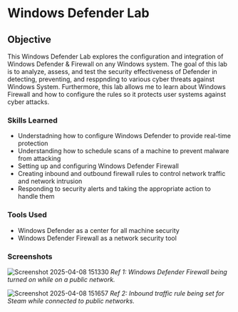 # Windows Defender Lab

## Objective
This Windows Defender Lab explores the configuration and integration of Windows Defender & Firewall on any Windows system. The goal of this lab is to analyze, assess, and test the security effectiveness of Defender in detecting, preventing, and resppnding to various cyber threats against Windows System. Furthermore, this lab allows me to learn about Windows Firewall and how to configure the rules so it protects user systems against cyber attacks.

### Skills Learned
- Understadning how to configure Windows Defender to provide real-time protection
- Understanding how to schedule scans of a machine to prevent malware from attacking
- Setting up and configuring Windows Defender Firewall
- Creating inbound and outbound firewall rules to control network traffic and network intrusion
- Responding to security alerts and taking the appropriate action to handle them

### Tools Used
- Windows Defender as a center for all machine security
- Windows Defender Firewall as a network security tool

### Screenshots
![Screenshot 2025-04-08 151330](https://github.com/user-attachments/assets/5897effa-f804-4b81-b134-fa6558efe0c3)
*Ref 1: Windows Defender Firewall being turned on while on a public network.*



![Screenshot 2025-04-08 151657](https://github.com/user-attachments/assets/82e794f4-7ff0-4ef4-94f1-06f171596a40)
*Ref 2: Inbound traffic rule being set for Steam while connected to public networks.*
